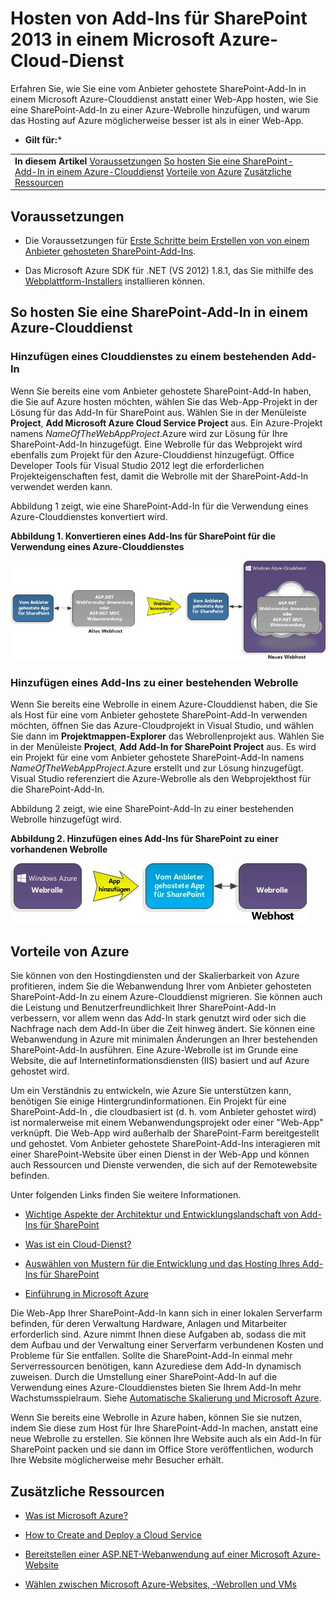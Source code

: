 

# Hosten von Add-Ins für SharePoint 2013 in einem Microsoft Azure-Cloud-Dienst
Erfahren Sie, wie Sie eine vom Anbieter gehostete SharePoint-Add-In in einem Microsoft Azure-Clouddienst anstatt einer Web-App hosten, wie Sie eine SharePoint-Add-In zu einer Azure-Webrolle hinzufügen, und warum das Hosting auf Azure möglicherweise besser ist als in einer Web-App.
 * **Gilt für:*** 
  
    
    


|||
|:-----|:-----|
|**In diesem Artikel**          [Voraussetzungen](#SP15createselfhostapp_bk_prereq)           [So hosten Sie eine SharePoint-Add-In in einem Azure-Clouddienst](#SP15HostAzure_bk_HowTo)           [Vorteile von Azure](#SP15HostAzure_bk_Why)           [Zusätzliche Ressourcen](#SP15Devapps_AddtionalResources)||
   

## Voraussetzungen
<a name="SP15createselfhostapp_bk_prereq"> </a>


- Die Voraussetzungen für  [Erste Schritte beim Erstellen von von einem Anbieter gehosteten SharePoint-Add-Ins](get-started-creating-provider-hosted-sharepoint-add-ins.md).
    
  
- Das Microsoft Azure SDK für .NET (VS 2012) 1.8.1, das Sie mithilfe des  [Webplattform-Installers](http://www.microsoft.com/web/downloads/platform.aspx) installieren können.
    
  

## So hosten Sie eine SharePoint-Add-In in einem Azure-Clouddienst
<a name="SP15HostAzure_bk_HowTo"> </a>


### Hinzufügen eines Clouddienstes zu einem bestehenden Add-In

Wenn Sie bereits eine vom Anbieter gehostete SharePoint-Add-In haben, die Sie auf Azure hosten möchten, wählen Sie das Web-App-Projekt in der Lösung für das Add-In für SharePoint aus. Wählen Sie in der Menüleiste **Project**, **Add Microsoft Azure Cloud Service Project** aus. Ein Azure-Projekt namens _NameOfTheWebAppProject_.Azure wird zur Lösung für Ihre SharePoint-Add-In hinzugefügt. Eine Webrolle für das Webprojekt wird ebenfalls zum Projekt für den Azure-Clouddienst hinzugefügt. Office Developer Tools für Visual Studio 2012 legt die erforderlichen Projekteigenschaften fest, damit die Webrolle mit der SharePoint-Add-In verwendet werden kann.
  
    
    
Abbildung 1 zeigt, wie eine SharePoint-Add-In für die Verwendung eines Azure-Clouddienstes konvertiert wird.
  
    
    

**Abbildung 1. Konvertieren eines Add-Ins für SharePoint für die Verwendung eines Azure-Clouddienstes**

  
    
    

  
    
    
![Konvertieren einer App für SharePoint für die Verwendung einer Microsoft Azure-Webrolle](images/SP_15_App_ConvertAppToWebRole.jpg)
  
    
    

  
    
    

  
    
    

### Hinzufügen eines Add-Ins zu einer bestehenden Webrolle

Wenn Sie bereits eine Webrolle in einem Azure-Clouddienst haben, die Sie als Host für eine vom Anbieter gehostete SharePoint-Add-In verwenden möchten, öffnen Sie das Azure-Cloudprojekt in Visual Studio, und wählen Sie dann im **Projektmappen-Explorer** das Webrollenprojekt aus. Wählen Sie in der Menüleiste **Project**, **Add Add-In for SharePoint Project** aus. Es wird ein Projekt für eine vom Anbieter gehostete SharePoint-Add-In namens _NameOfTheWebAppProject_.Azure erstellt und zur Lösung hinzugefügt. Visual Studio referenziert die Azure-Webrolle als den Webprojekthost für die SharePoint-Add-In.
  
    
    
Abbildung 2 zeigt, wie eine SharePoint-Add-In zu einer bestehenden Webrolle hinzugefügt wird.
  
    
    

**Abbildung 2. Hinzufügen eines Add-Ins für SharePoint zu einer vorhandenen Webrolle**

  
    
    

  
    
    
![Hinzufügen einer App für SharePoint zu einer vorhandenen Webrolle](images/SP_15_App_AddAppToWebRole.jpg)
  
    
    

  
    
    

  
    
    

## Vorteile von Azure
<a name="SP15HostAzure_bk_Why"> </a>

Sie können von den Hostingdiensten und der Skalierbarkeit von Azure profitieren, indem Sie die Webanwendung Ihrer vom Anbieter gehosteten SharePoint-Add-In zu einem Azure-Clouddienst migrieren. Sie können auch die Leistung und Benutzerfreundlichkeit Ihrer SharePoint-Add-In verbessern, vor allem wenn das Add-In stark genutzt wird oder sich die Nachfrage nach dem Add-In über die Zeit hinweg ändert. Sie können eine Webanwendung in Azure mit minimalen Änderungen an Ihrer bestehenden SharePoint-Add-In ausführen. Eine Azure-Webrolle ist im Grunde eine Website, die auf Internetinformationsdiensten (IIS) basiert und auf Azure gehostet wird. 
  
    
    
Um ein Verständnis zu entwickeln, wie Azure Sie unterstützen kann, benötigen Sie einige Hintergrundinformationen. Ein Projekt für eine SharePoint-Add-In , die cloudbasiert ist (d. h. vom Anbieter gehostet wird) ist normalerweise mit einem Webanwendungsprojekt oder einer "Web-App" verknüpft. Die Web-App wird außerhalb der SharePoint-Farm bereitgestellt und gehostet. Vom Anbieter gehostete SharePoint-Add-Ins interagieren mit einer SharePoint-Website über einen Dienst in der Web-App und können auch Ressourcen und Dienste verwenden, die sich auf der Remotewebsite befinden.
  
    
    
Unter folgenden Links finden Sie weitere Informationen.
  
    
    

-  [Wichtige Aspekte der Architektur und Entwicklungslandschaft von Add-Ins für SharePoint](important-aspects-of-the-sharepoint-add-in-architecture-and-development-landscap.md)
    
  
-  [Was ist ein Cloud-Dienst?](http://www.windowsazure.com/de-de/manage/services/cloud-services/what-is-a-cloud-service/)
    
  
-  [Auswählen von Mustern für die Entwicklung und das Hosting Ihres Add-Ins für SharePoint](choose-patterns-for-developing-and-hosting-your-sharepoint-add-in.md)
    
  
-  [Einführung in Microsoft Azure](http://www.windowsazure.com/de-de/develop/net/fundamentals/intro-to-windows-azure/)
    
  
Die Web-App Ihrer SharePoint-Add-In kann sich in einer lokalen Serverfarm befinden, für deren Verwaltung Hardware, Anlagen und Mitarbeiter erforderlich sind. Azure nimmt Ihnen diese Aufgaben ab, sodass die mit dem Aufbau und der Verwaltung einer Serverfarm verbundenen Kosten und Probleme für Sie entfallen. Sollte die SharePoint-Add-In einmal mehr Serverressourcen benötigen, kann Azurediese dem Add-In dynamisch zuweisen. Durch die Umstellung einer SharePoint-Add-In auf die Verwendung eines Azure-Clouddienstes bieten Sie Ihrem Add-In mehr Wachstumsspielraum. Siehe  [Automatische Skalierung und Microsoft Azure](http://msdn.microsoft.com/de-de/library/hh680945%28v=pandp.50%29.aspx).
  
    
    
Wenn Sie bereits eine Webrolle in Azure haben, können Sie sie nutzen, indem Sie diese zum Host für Ihre SharePoint-Add-In machen, anstatt eine neue Webrolle zu erstellen. Sie können Ihre Website auch als ein Add-In für SharePoint packen und sie dann im Office Store veröffentlichen, wodurch Ihre Website möglicherweise mehr Besucher erhält.
  
    
    

## Zusätzliche Ressourcen
<a name="SP15Devapps_AddtionalResources"> </a>


-  [Was ist Microsoft Azure?](http://www.windowsazure.com/de-de/documentation/)
    
  
-  [How to Create and Deploy a Cloud Service](http://www.windowsazure.com/de-de/manage/services/cloud-services/how-to-create-and-deploy-a-cloud-service/)
    
  
-  [Bereitstellen einer ASP.NET-Webanwendung auf einer Microsoft Azure-Website](http://www.windowsazure.com/de-de/develop/net/tutorials/get-started/)
    
  
-  [Wählen zwischen Microsoft Azure-Websites, -Webrollen und VMs](http://dotnetthread.com/articles/30-Choosing-between-Windows-Azure-Web-Sites-Web-Roles-and-VMs.aspx)
    
  